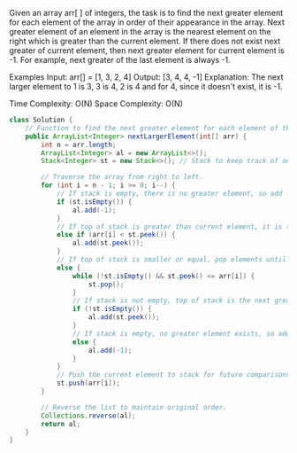 Given an array arr[ ] of integers, the task is to find the next greater element for each element of the array in order of their appearance in the array. Next greater element of an element in the array is the nearest element on the right which is greater than the current element.
If there does not exist next greater of current element, then next greater element for current element is -1. For example, next greater of the last element is always -1.

Examples
Input: arr[] = [1, 3, 2, 4]
Output: [3, 4, 4, -1]
Explanation: The next larger element to 1 is 3, 3 is 4, 2 is 4 and for 4, since it doesn't exist, it is -1.

Time Complexity: O(N)
Space Complexity: O(N)

```java
class Solution {
    // Function to find the next greater element for each element of the array.
    public ArrayList<Integer> nextLargerElement(int[] arr) {
        int n = arr.length;
        ArrayList<Integer> al = new ArrayList<>();
        Stack<Integer> st = new Stack<>(); // Stack to keep track of next greater elements.

        // Traverse the array from right to left.
        for (int i = n - 1; i >= 0; i--) {
            // If stack is empty, there is no greater element, so add -1.
            if (st.isEmpty()) {
                al.add(-1);
            }
            // If top of stack is greater than current element, it is the next greater element.
            else if (arr[i] < st.peek()) {
                al.add(st.peek());
            }
            // If top of stack is smaller or equal, pop elements until a greater one is found.
            else {
                while (!st.isEmpty() && st.peek() <= arr[i]) {
                    st.pop();
                }
                // If stack is not empty, top of stack is the next greater element.
                if (!st.isEmpty()) {
                    al.add(st.peek());
                } 
                // If stack is empty, no greater element exists, so add -1.
                else {
                    al.add(-1);
                }
            }
            // Push the current element to stack for future comparisons.
            st.push(arr[i]);
        }

        // Reverse the list to maintain original order.
        Collections.reverse(al);
        return al;
    }
}

```
